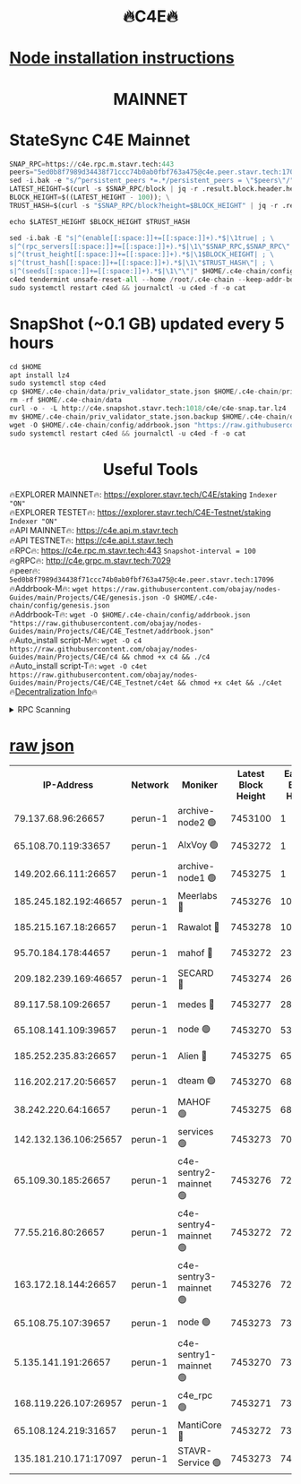 <h1 align="center"> 🔥C4E🔥</h1>

[Node installation instructions](https://github.com/obajay/nodes-Guides/tree/main/Projects/C4E)
=

<h1 align="center"> MAINNET</h1>

# StateSync C4E Mainnet
```python
SNAP_RPC=https://c4e.rpc.m.stavr.tech:443
peers="5ed0b8f7989d34438f71ccc74b0ab0fbf763a475@c4e.peer.stavr.tech:17096"
sed -i.bak -e "s/^persistent_peers *=.*/persistent_peers = \"$peers\"/" $HOME/.c4e-chain/config/config.toml
LATEST_HEIGHT=$(curl -s $SNAP_RPC/block | jq -r .result.block.header.height); \
BLOCK_HEIGHT=$((LATEST_HEIGHT - 100)); \
TRUST_HASH=$(curl -s "$SNAP_RPC/block?height=$BLOCK_HEIGHT" | jq -r .result.block_id.hash)

echo $LATEST_HEIGHT $BLOCK_HEIGHT $TRUST_HASH

sed -i.bak -E "s|^(enable[[:space:]]+=[[:space:]]+).*$|\1true| ; \
s|^(rpc_servers[[:space:]]+=[[:space:]]+).*$|\1\"$SNAP_RPC,$SNAP_RPC\"| ; \
s|^(trust_height[[:space:]]+=[[:space:]]+).*$|\1$BLOCK_HEIGHT| ; \
s|^(trust_hash[[:space:]]+=[[:space:]]+).*$|\1\"$TRUST_HASH\"| ; \
s|^(seeds[[:space:]]+=[[:space:]]+).*$|\1\"\"|" $HOME/.c4e-chain/config/config.toml
c4ed tendermint unsafe-reset-all --home /root/.c4e-chain --keep-addr-book
sudo systemctl restart c4ed && journalctl -u c4ed -f -o cat
```
# SnapShot (~0.1 GB) updated every 5 hours
```python
cd $HOME
apt install lz4
sudo systemctl stop c4ed
cp $HOME/.c4e-chain/data/priv_validator_state.json $HOME/.c4e-chain/priv_validator_state.json.backup
rm -rf $HOME/.c4e-chain/data
curl -o - -L http://c4e.snapshot.stavr.tech:1018/c4e/c4e-snap.tar.lz4 | lz4 -c -d - | tar -x -C $HOME/.c4e-chain --strip-components 2
mv $HOME/.c4e-chain/priv_validator_state.json.backup $HOME/.c4e-chain/data/priv_validator_state.json
wget -O $HOME/.c4e-chain/config/addrbook.json "https://raw.githubusercontent.com/obajay/nodes-Guides/main/Projects/C4E/addrbook.json"
sudo systemctl restart c4ed && journalctl -u c4ed -f -o cat
```
 <h1 align="center"> Useful Tools</h1>

🔥EXPLORER MAINNET🔥:  https://explorer.stavr.tech/C4E/staking            `Indexer "ON"` \
🔥EXPLORER TESTET🔥:   https://explorer.stavr.tech/C4E-Testnet/staking     `Indexer "ON"` \
🔥API MAINNET🔥:       https://c4e.api.m.stavr.tech \
🔥API TESTNET🔥:       https://c4e.api.t.stavr.tech \
🔥RPC🔥:               https://c4e.rpc.m.stavr.tech:443                  `Snapshot-interval = 100` \
🔥gRPC🔥:              http://c4e.grpc.m.stavr.tech:7029 \
🔥peer🔥:              `5ed0b8f7989d34438f71ccc74b0ab0fbf763a475@c4e.peer.stavr.tech:17096` \
🔥Addrbook-M🔥:    ```wget https://raw.githubusercontent.com/obajay/nodes-Guides/main/Projects/C4E/genesis.json -O $HOME/.c4e-chain/config/genesis.json``` \
🔥Addrbook-T🔥:    ```wget -O $HOME/.c4e-chain/config/addrbook.json "https://raw.githubusercontent.com/obajay/nodes-Guides/main/Projects/C4E/C4E_Testnet/addrbook.json"``` \
🔥Auto_install script-M🔥: ```wget -O c4 https://raw.githubusercontent.com/obajay/nodes-Guides/main/Projects/C4E/c4 && chmod +x c4 && ./c4``` \
🔥Auto_install script-T🔥: ```wget -O c4et https://raw.githubusercontent.com/obajay/nodes-Guides/main/Projects/C4E/C4E_Testnet/c4et && chmod +x c4et && ./c4et``` \
🔥[Decentralization Info](https://github.com/obajay/StateSync-snapshots/tree/main/Projects/C4E/Decentralization)🔥




<details>
<summary>RPC Scanning</summary>

<h2 align="center"> We scan nodes in real time every 4 hours. And we provide the final result of RPC endpoints.
We cannot influence the operation of these nodes in any way. </h2>


```python
If Voting Power is higher than 0 --> then the Node is a validator of the network and may be subject to attack and be a potential threat to the chain.
```
```python
We marked such validators with a red symbol
```

</details>

[raw json](https://rpc-check.c4e.stavr.tech/c4e/rpc-c4e-result.json)
=



<table><tr><th>IP-Address</th><th>Network</th><th>Moniker</th><th>Latest Block Height</th><th>Earliest Block Height</th><th>Catching Up</th><th>Tx Index</th><th>Voting Power</th><th>Scan Time</th></tr><tr><td>79.137.68.96:26657</td><td>perun-1</td><td>archive-node2 🟢</td><td>7453100</td><td>1</td><td>False</td><td>on</td><td>0</td><td>2024-03-05T07:22:05.226131213UTC</td></tr><tr><td>65.108.70.119:33657</td><td>perun-1</td><td>AlxVoy 🟢</td><td>7453272</td><td>1</td><td>False</td><td>on</td><td>0</td><td>2024-03-05T07:22:19.357285819UTC</td></tr><tr><td>149.202.66.111:26657</td><td>perun-1</td><td>archive-node1 🟢</td><td>7453275</td><td>1</td><td>False</td><td>on</td><td>0</td><td>2024-03-05T07:22:35.623371085UTC</td></tr><tr><td>185.245.182.192:46657</td><td>perun-1</td><td>Meerlabs 🔴</td><td>7453276</td><td>1051501</td><td>False</td><td>on</td><td>344614</td><td>2024-03-05T07:22:42.778768786UTC</td></tr><tr><td>185.215.167.18:26657</td><td>perun-1</td><td>Rawalot 🔴</td><td>7453278</td><td>1090501</td><td>False</td><td>on</td><td>450091</td><td>2024-03-05T07:22:55.875891683UTC</td></tr><tr><td>95.70.184.178:44657</td><td>perun-1</td><td>mahof 🔴</td><td>7453272</td><td>2342001</td><td>False</td><td>off</td><td>1356400</td><td>2024-03-05T07:22:18.762649624UTC</td></tr><tr><td>209.182.239.169:46657</td><td>perun-1</td><td>SECARD 🔴</td><td>7453274</td><td>2616101</td><td>False</td><td>off</td><td>749308</td><td>2024-03-05T07:22:30.999608047UTC</td></tr><tr><td>89.117.58.109:26657</td><td>perun-1</td><td>medes 🔴</td><td>7453277</td><td>2826001</td><td>False</td><td>off</td><td>891025</td><td>2024-03-05T07:22:49.479702103UTC</td></tr><tr><td>65.108.141.109:39657</td><td>perun-1</td><td>node 🟢</td><td>7453270</td><td>5303301</td><td>False</td><td>on</td><td>0</td><td>2024-03-05T07:22:07.589461351UTC</td></tr><tr><td>185.252.235.83:26657</td><td>perun-1</td><td>Alien 🔴</td><td>7453275</td><td>6502501</td><td>False</td><td>on</td><td>648215</td><td>2024-03-05T07:22:35.961845980UTC</td></tr><tr><td>116.202.217.20:56657</td><td>perun-1</td><td>dteam 🟢</td><td>7453270</td><td>6800901</td><td>False</td><td>on</td><td>0</td><td>2024-03-05T07:22:04.872792616UTC</td></tr><tr><td>38.242.220.64:16657</td><td>perun-1</td><td>MAHOF 🟢</td><td>7453275</td><td>6885501</td><td>False</td><td>on</td><td>0</td><td>2024-03-05T07:22:33.338362028UTC</td></tr><tr><td>142.132.136.106:25657</td><td>perun-1</td><td>services 🟢</td><td>7453273</td><td>7012001</td><td>False</td><td>on</td><td>0</td><td>2024-03-05T07:22:21.898833689UTC</td></tr><tr><td>65.109.30.185:26657</td><td>perun-1</td><td>c4e-sentry2-mainnet 🟢</td><td>7453276</td><td>7284001</td><td>False</td><td>on</td><td>0</td><td>2024-03-05T07:22:42.465831334UTC</td></tr><tr><td>77.55.216.80:26657</td><td>perun-1</td><td>c4e-sentry4-mainnet 🟢</td><td>7453272</td><td>7297001</td><td>False</td><td>on</td><td>0</td><td>2024-03-05T07:22:19.066219216UTC</td></tr><tr><td>163.172.18.144:26657</td><td>perun-1</td><td>c4e-sentry3-mainnet 🟢</td><td>7453276</td><td>7297001</td><td>False</td><td>on</td><td>0</td><td>2024-03-05T07:22:43.064440244UTC</td></tr><tr><td>65.108.75.107:39657</td><td>perun-1</td><td>node 🟢</td><td>7453273</td><td>7300001</td><td>False</td><td>on</td><td>0</td><td>2024-03-05T07:22:22.218948596UTC</td></tr><tr><td>5.135.141.191:26657</td><td>perun-1</td><td>c4e-sentry1-mainnet 🟢</td><td>7453270</td><td>7300501</td><td>False</td><td>on</td><td>0</td><td>2024-03-05T07:22:04.671650515UTC</td></tr><tr><td>168.119.226.107:26957</td><td>perun-1</td><td>c4e_rpc 🟢</td><td>7453271</td><td>7353271</td><td>False</td><td>on</td><td>0</td><td>2024-03-05T07:22:11.938151110UTC</td></tr><tr><td>65.108.124.219:31657</td><td>perun-1</td><td>MantiCore 🔴</td><td>7453272</td><td>7353272</td><td>False</td><td>off</td><td>729762</td><td>2024-03-05T07:22:18.359765591UTC</td></tr><tr><td>135.181.210.171:17097</td><td>perun-1</td><td>STAVR-Service 🟢</td><td>7453273</td><td>7451001</td><td>False</td><td>on</td><td>0</td><td>2024-03-05T07:22:22.527181444UTC</td></tr></table>
